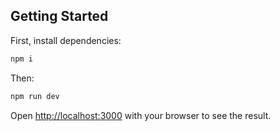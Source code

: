 ## Getting Started

First, install dependencies:

```bash
npm i
```
Then: 

```bash
npm run dev
```

Open [http://localhost:3000](http://localhost:3000) with your browser to see the result.


